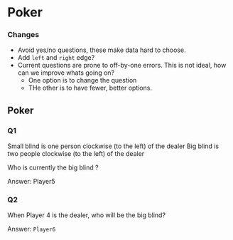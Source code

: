 # Poker



### Changes

- Avoid yes/no questions, these make data hard to choose.
- Add `left` and `right` edge?
- Current questions are prone to off-by-one errors. This is not ideal, how can we improve whats going on?
  - One option is to change the question
  - THe other is to have fewer, better options.


## Poker

### Q1
Small blind is one person clockwise (to the left) of the dealer
Big blind is two people clockwise (to the left) of the dealer

Who is currently the big blind ?

Answer: Player5




### Q2

When Player 4 is the dealer, who will be the big blind?

Answer: `Player6`

